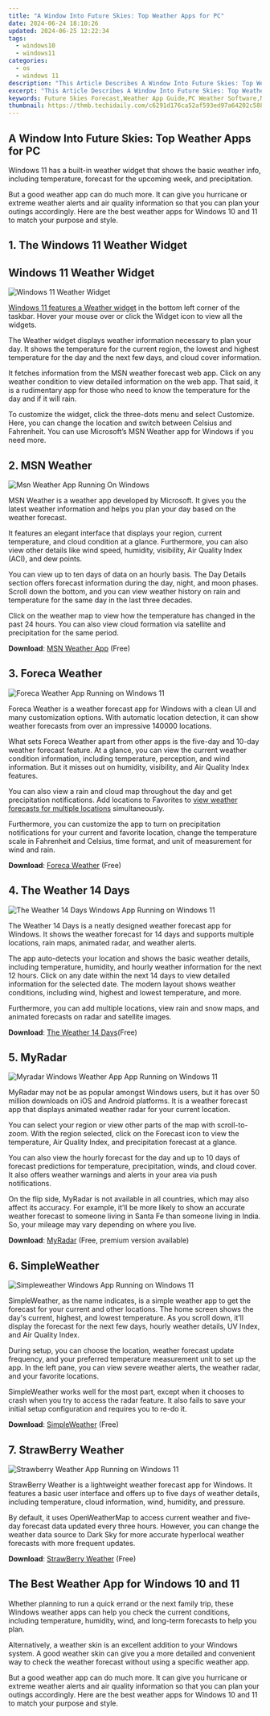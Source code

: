 ```yaml
---
title: "A Window Into Future Skies: Top Weather Apps for PC"
date: 2024-06-24 18:10:26
updated: 2024-06-25 12:22:34
tags:
  - windows10
  - windows11
categories:
  - os
  - windows 11
description: "This Article Describes A Window Into Future Skies: Top Weather Apps for PC"
excerpt: "This Article Describes A Window Into Future Skies: Top Weather Apps for PC"
keywords: Future Skies Forecast,Weather App Guide,PC Weather Software,NextGen Sky Predict,Climate Tech Tools,Top Weather Reviews,Advanced Weather Tracking
thumbnail: https://thmb.techidaily.com/c6291d176ca52af593ed97a64202c588c0b54ac6b9ff66af20d69e9744d56a33.jpeg
---
```


## A Window Into Future Skies: Top Weather Apps for PC

 Windows 11 has a built-in weather widget that shows the basic weather info, including temperature, forecast for the upcoming week, and precipitation.

 But a good weather app can do much more. It can give you hurricane or extreme weather alerts and air quality information so that you can plan your outings accordingly. Here are the best weather apps for Windows 10 and 11 to match your purpose and style.

## 1\. The Windows 11 Weather Widget

## Windows 11 Weather Widget

![Windows 11 Weather Widget](https://static0.makeuseofimages.com/wordpress/wp-content/uploads/2023/02/windows-weather-widget.jpg)

[Windows 11 features a Weather widget](https://www.makeuseof.com/tag/weather-widgets-windows-7/) in the bottom left corner of the taskbar. Hover your mouse over or click the Widget icon to view all the widgets.

 The Weather widget displays weather information necessary to plan your day. It shows the temperature for the current region, the lowest and highest temperature for the day and the next few days, and cloud cover information.

 It fetches information from the MSN weather forecast web app. Click on any weather condition to view detailed information on the web app. That said, it is a rudimentary app for those who need to know the temperature for the day and if it will rain.

 To customize the widget, click the three-dots menu and select Customize. Here, you can change the location and switch between Celsius and Fahrenheit. You can use Microsoft’s MSN Weather app for Windows if you need more.

## 2\. MSN Weather

![Msn Weather App Running On Windows](https://static1.makeuseofimages.com/wordpress/wp-content/uploads/2023/02/msn-weather-app-windows.jpg)

 MSN Weather is a weather app developed by Microsoft. It gives you the latest weather information and helps you plan your day based on the weather forecast.

 It features an elegant interface that displays your region, current temperature, and cloud condition at a glance. Furthermore, you can also view other details like wind speed, humidity, visibility, Air Quality Index (ACI), and dew points.

 You can view up to ten days of data on an hourly basis. The Day Details section offers forecast information during the day, night, and moon phases. Scroll down the bottom, and you can view weather history on rain and temperature for the same day in the last three decades.

 Click on the weather map to view how the temperature has changed in the past 24 hours. You can also view cloud formation via satellite and precipitation for the same period.

**Download**: [MSN Weather App](https://apps.microsoft.com/store/detail/msn-weather/9WZDNCRFJ3Q2) (Free)

## 3\. Foreca Weather

![Foreca Weather App Running on Windows 11](https://static1.makeuseofimages.com/wordpress/wp-content/uploads/2023/10/foreca-weather-app-windows.jpg)

 Foreca Weather is a weather forecast app for Windows with a clean UI and many customization options. With automatic location detection, it can show weather forecasts from over an impressive 140000 locations.

 What sets Foreca Weather apart from other apps is the five-day and 10-day weather forecast feature. At a glance, you can view the current weather condition information, including temperature, perception, and wind information. But it misses out on humidity, visibility, and Air Quality Index features.

 You can also view a rain and cloud map throughout the day and get precipitation notifications. Add locations to Favorites to [view weather forecasts for multiple locations](https://www.makeuseof.com/news-interests-weather-icon-city/) simultaneously.

 Furthermore, you can customize the app to turn on precipitation notifications for your current and favorite location, change the temperature scale in Fahrenheit and Celsius, time format, and unit of measurement for wind and rain.

**Download**: [Foreca Weather](https://apps.microsoft.com/detail/9WZDNCRFJ1KX) (Free)

## 4\. The Weather 14 Days

![The Weather 14 Days Windows App Running on Windows 11](https://static1.makeuseofimages.com/wordpress/wp-content/uploads/2023/02/the-weather-14-days-windows-app.jpg)

 The Weather 14 Days is a neatly designed weather forecast app for Windows. It shows the weather forecast for 14 days and supports multiple locations, rain maps, animated radar, and weather alerts.

 The app auto-detects your location and shows the basic weather details, including temperature, humidity, and hourly weather information for the next 12 hours. Click on any date within the next 14 days to view detailed information for the selected date. The modern layout shows weather conditions, including wind, highest and lowest temperature, and more.

 Furthermore, you can add multiple locations, view rain and snow maps, and animated forecasts on radar and satellite images.

**Download**: [The Weather 14 Days](https://apps.microsoft.com/store/detail/the-weather-14-days/9WZDNCRDK0J6)(Free)

## 5\. MyRadar

![Myradar Windows Weather App App Running on Windows 11](https://static1.makeuseofimages.com/wordpress/wp-content/uploads/2023/02/myradar-windows-weather-app.jpg)

 MyRadar may not be as popular amongst Windows users, but it has over 50 million downloads on iOS and Android platforms. It is a weather forecast app that displays animated weather radar for your current location.

 You can select your region or view other parts of the map with scroll-to-zoom. With the region selected, click on the Forecast icon to view the temperature, Air Quality Index, and precipitation forecast at a glance.

 You can also view the hourly forecast for the day and up to 10 days of forecast predictions for temperature, precipitation, winds, and cloud cover. It also offers weather warnings and alerts in your area via push notifications.

 On the flip side, MyRadar is not available in all countries, which may also affect its accuracy. For example, it’ll be more likely to show an accurate weather forecast to someone living in Santa Fe than someone living in India. So, your mileage may vary depending on where you live.

**Download**: [MyRadar](https://apps.microsoft.com/store/detail/myradar/9WZDNCRFHZN6) (Free, premium version available)

## 6\. SimpleWeather

![Simpleweather Windows App Running on Windows 11](https://static1.makeuseofimages.com/wordpress/wp-content/uploads/2023/02/simpleweather-windows-app.jpg)

 SimpleWeather, as the name indicates, is a simple weather app to get the forecast for your current and other locations. The home screen shows the day's current, highest, and lowest temperature. As you scroll down, it’ll display the forecast for the next few days, hourly weather details, UV Index, and Air Quality Index.

 During setup, you can choose the location, weather forecast update frequency, and your preferred temperature measurement unit to set up the app. In the left pane, you can view severe weather alerts, the weather radar, and your favorite locations.

 SimpleWeather works well for the most part, except when it chooses to crash when you try to access the radar feature. It also fails to save your initial setup configuration and requires you to re-do it.

**Download**: [SimpleWeather](https://apps.microsoft.com/store/detail/simpleweather-a-simple-weather-app/9NKC37BC8SRX) (Free)

## 7\. StrawBerry Weather

![Strawberry Weather App Running on Windows 11](https://static1.makeuseofimages.com/wordpress/wp-content/uploads/2023/02/strawberyy-weather-windows.jpg)

 StrawBerry Weather is a lightweight weather forecast app for Windows. It features a basic user interface and offers up to five days of weather details, including temperature, cloud information, wind, humidity, and pressure.

 By default, it uses OpenWeatherMap to access current weather and five-day forecast data updated every three hours. However, you can change the weather data source to Dark Sky for more accurate hyperlocal weather forecasts with more frequent updates.

**Download**: [StrawBerry Weather](https://apps.microsoft.com/store/detail/strawberry-weather/9NBLGGH4NQ3T) (Free)

## The Best Weather App for Windows 10 and 11

 Whether planning to run a quick errand or the next family trip, these Windows weather apps can help you check the current conditions, including temperature, humidity, wind, and long-term forecasts to help you plan.

 Alternatively, a weather skin is an excellent addition to your Windows system. A good weather skin can give you a more detailed and convenient way to check the weather forecast without using a specific weather app.

 But a good weather app can do much more. It can give you hurricane or extreme weather alerts and air quality information so that you can plan your outings accordingly. Here are the best weather apps for Windows 10 and 11 to match your purpose and style.
